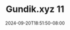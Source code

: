 --- 
title: "Gundik.xyz 11"
description: "  bokep Gundik.xyz 11 yandek full vidio terbaru"
date: 2024-09-20T18:51:50-08:00
file_code: "d1w84mm5d9e8"
draft: false
cover: "waholckooev8i1th.jpg"
tags: ["indo", "bokep-indo", "bokep-viral", "bokep-ig"]
length: 29
fld_id: "1398450"
foldername: "10 mantap"
categories: ["10 mantap"]
views: 59
---